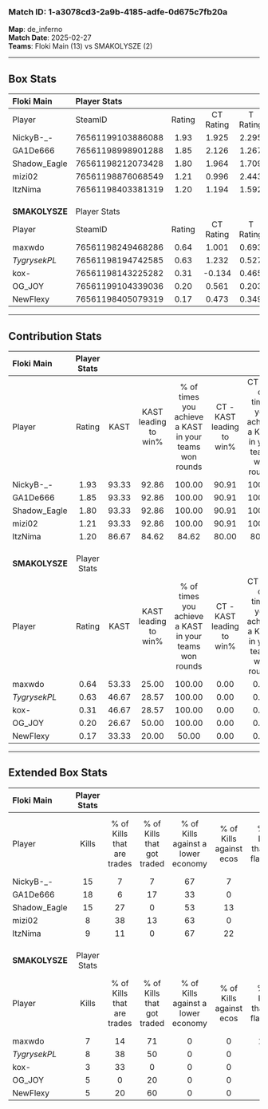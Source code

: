 ### Match ID: 1-a3078cd3-2a9b-4185-adfe-0d675c7fb20a  
**Map**: de_inferno  
**Match Date**: 2025-02-27  
**Teams**: Floki Main (13) vs SMAKOLYSZE (2)  

---  

## Box Stats  

| **Floki Main** | Player Stats      |        |           |          |       |       |       |         |        |      |     |
| :- | :- | :-: | :-: | :-: | :-: | :-: | :-: | :-: | :-: | :-: | :-: |
| Player         | SteamID           | Rating | CT Rating | T Rating | KAST  |  ADR  | Kills | Assists | Deaths | K/D  | HS% |
| NickyB-_-      | 76561199103886088 |  1.93  |   1.925   |  2.295   | 93.33 | 144.0 |  15   |   11    |   6    | 2.50 | 60  |
| GA1De666       | 76561198998901288 |  1.85  |   2.126   |  1.267   | 93.33 | 103.7 |  18   |    3    |   8    | 2.25 | 38  |
| Shadow_Eagle   | 76561198212073428 |  1.80  |   1.964   |  1.709   | 93.33 | 94.3  |  15   |    5    |   4    | 3.75 | 46  |
| mizi02         | 76561198876068549 |  1.21  |   0.996   |  2.443   | 93.33 | 58.8  |   8   |    5    |   6    | 1.33 | 62  |
| ItzNima        | 76561198403381319 |  1.20  |   1.194   |  1.592   | 86.67 | 59.3  |   9   |    2    |   6    | 1.50 | 55  |
|                |                   |        |           |          |       |       |       |         |        |      |     |
|                |                   |        |           |          |       |       |       |         |        |      |     |
|                |                   |        |           |          |       |       |       |         |        |      |     |
| **SMAKOLYSZE** | Player Stats      |        |           |          |       |       |       |         |        |      |     |
| Player         | SteamID           | Rating | CT Rating | T Rating | KAST  |  ADR  | Kills | Assists | Deaths | K/D  | HS% |
| maxwdo         | 76561198249468286 |  0.64  |   1.001   |  0.693   | 53.33 | 76.1  |   7   |    0    |   13   | 0.54 | 42  |
| _TygrysekPL_   | 76561198194742585 |  0.63  |   1.232   |  0.527   | 46.67 | 67.5  |   8   |    2    |   13   | 0.62 | 75  |
| kox-           | 76561198143225282 |  0.31  |  -0.134   |  0.465   | 46.67 | 42.0  |   3   |    4    |   12   | 0.25 | 33  |
| OG_JOY         | 76561199104339036 |  0.20  |   0.561   |  0.203   | 26.67 | 43.4  |   5   |    2    |   14   | 0.36 | 60  |
| NewFlexy       | 76561198405079319 |  0.17  |   0.473   |  0.349   | 33.33 | 34.1  |   5   |    0    |   15   | 0.33 | 60  |
---  

## Contribution Stats  

| **Floki Main** | Player Stats |       |                      |                                                        |                           |                                                             |                          |                                                            |
| :- | :-: | :-: | :-: | :-: | :-: | :-: | :-: | :-: |
| Player         |    Rating    | KAST  | KAST leading to win% | % of times you achieve a KAST in your teams won rounds | CT - KAST leading to win% | CT - % of times you achieve a KAST in your teams won rounds | T - KAST leading to win% | T - % of times you achieve a KAST in your teams won rounds |
| NickyB-_-      |     1.93     | 93.33 |        92.86         |                         100.00                         |           90.91           |                           100.00                            |          100.00          |                           100.00                           |
| GA1De666       |     1.85     | 93.33 |        92.86         |                         100.00                         |           90.91           |                           100.00                            |          100.00          |                           100.00                           |
| Shadow_Eagle   |     1.80     | 93.33 |        92.86         |                         100.00                         |           90.91           |                           100.00                            |          100.00          |                           100.00                           |
| mizi02         |     1.21     | 93.33 |        92.86         |                         100.00                         |           90.91           |                           100.00                            |          100.00          |                           100.00                           |
| ItzNima        |     1.20     | 86.67 |        84.62         |                         84.62                          |           80.00           |                            80.00                            |          100.00          |                           100.00                           |
|                |              |       |                      |                                                        |                           |                                                             |                          |                                                            |
|                |              |       |                      |                                                        |                           |                                                             |                          |                                                            |
|                |              |       |                      |                                                        |                           |                                                             |                          |                                                            |
| **SMAKOLYSZE** | Player Stats |       |                      |                                                        |                           |                                                             |                          |                                                            |
| Player         |    Rating    | KAST  | KAST leading to win% | % of times you achieve a KAST in your teams won rounds | CT - KAST leading to win% | CT - % of times you achieve a KAST in your teams won rounds | T - KAST leading to win% | T - % of times you achieve a KAST in your teams won rounds |
| maxwdo         |     0.64     | 53.33 |        25.00         |                         100.00                         |           0.00            |                            0.00                             |          33.33           |                           100.00                           |
| _TygrysekPL_   |     0.63     | 46.67 |        28.57         |                         100.00                         |           0.00            |                            0.00                             |          40.00           |                           100.00                           |
| kox-           |     0.31     | 46.67 |        28.57         |                         100.00                         |           0.00            |                            0.00                             |          33.33           |                           100.00                           |
| OG_JOY         |     0.20     | 26.67 |        50.00         |                         100.00                         |           0.00            |                            0.00                             |          66.67           |                           100.00                           |
| NewFlexy       |     0.17     | 33.33 |        20.00         |                         50.00                          |           0.00            |                            0.00                             |          25.00           |                           50.00                            |
---  

## Extended Box Stats  

| **Floki Main** | Player Stats |                            |                            |                                    |                         |                              |                                 |        |                             |                                     |                          |                               |                            |
| :- | :-: | :-: | :-: | :-: | :-: | :-: | :-: | :-: | :-: | :-: | :-: | :-: | :-: |
| Player         |    Kills     | % of Kills that are trades | % of Kills that got traded | % of Kills against a lower economy | % of Kills against ecos | % of Kills that are flawless | % of Kills that are close duels | Deaths | % of Deaths that get traded | % of Deaths against a lower economy | % of Deaths against ecos | % of Deaths that are flawless | % of Deaths that are close |
| NickyB-_-      |      15      |             7              |             7              |                 67                 |            7            |              60              |                7                |   6    |             33              |                 33                  |            0             |              67               |             0              |
| GA1De666       |      18      |             6              |             17             |                 33                 |            0            |              61              |                0                |   8    |             38              |                 38                  |            0             |              75               |             0              |
| Shadow_Eagle   |      15      |             27             |             0              |                 53                 |           13            |              80              |                7                |   4    |             75              |                 50                  |            0             |              50               |             25             |
| mizi02         |      8       |             38             |             13             |                 63                 |            0            |              38              |                0                |   6    |             33              |                 33                  |            0             |              67               |             0              |
| ItzNima        |      9       |             11             |             0              |                 67                 |           22            |              67              |               11                |   6    |             33              |                 33                  |            0             |              83               |             0              |
|                |              |                            |                            |                                    |                         |                              |                                 |        |                             |                                     |                          |                               |                            |
|                |              |                            |                            |                                    |                         |                              |                                 |        |                             |                                     |                          |                               |                            |
|                |              |                            |                            |                                    |                         |                              |                                 |        |                             |                                     |                          |                               |                            |
| **SMAKOLYSZE** | Player Stats |                            |                            |                                    |                         |                              |                                 |        |                             |                                     |                          |                               |                            |
| Player         |    Kills     | % of Kills that are trades | % of Kills that got traded | % of Kills against a lower economy | % of Kills against ecos | % of Kills that are flawless | % of Kills that are close duels | Deaths | % of Deaths that get traded | % of Deaths against a lower economy | % of Deaths against ecos | % of Deaths that are flawless | % of Deaths that are close |
| maxwdo         |      7       |             14             |             71             |                 0                  |            0            |             100              |                0                |   13   |              0              |                  0                  |            0             |              54               |             8              |
| _TygrysekPL_   |      8       |             38             |             50             |                 0                  |            0            |              88              |                0                |   13   |              8              |                  0                  |            0             |              46               |             0              |
| kox-           |      3       |             33             |             0              |                 0                  |            0            |              33              |                0                |   12   |              8              |                  0                  |            0             |              58               |             8              |
| OG_JOY         |      5       |             0              |             20             |                 0                  |            0            |              60              |               20                |   14   |             14              |                  0                  |            0             |              57               |             7              |
| NewFlexy       |      5       |             20             |             60             |                 0                  |            0            |              80              |               20                |   15   |             13              |                  0                  |            0             |              93               |             7              |
